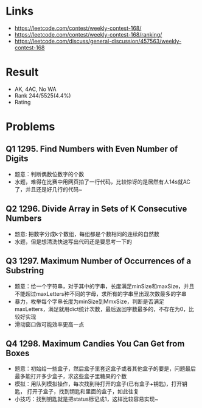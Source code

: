 # Links
- https://leetcode.com/contest/weekly-contest-168/
- https://leetcode.com/contest/weekly-contest-168/ranking/
- https://leetcode.com/discuss/general-discussion/457563/weekly-contest-168

# Result
- AK, 4AC, No WA
- Rank 244/5525(4.4%)
- Rating 

# Problems
## Q1 1295. Find Numbers with Even Number of Digits
- 题意：判断偶数位数字的个数
- 水题，难得在比赛中用网页拍了一行代码，比较惊讶的是居然有人14s就AC了，并且还是好几行的代码~

## Q2 1296. Divide Array in Sets of K Consecutive Numbers
- 题意: 把数字分成k个数组，每组都是个数相同的连续的自然数
- 水题，但是想清洗快速写出代码还是要思考一下的

## Q3 1297. Maximum Number of Occurrences of a Substring
- 题意：给一个字符串，对于其中的字串，长度满足minSize和maxSize，并且不能超过maxLetters种不同的字母，求所有的字串里出现次数最多的字串
- 暴力，枚举每个字串长度为minSize到MmxSize，判断是否满足maxLetters，满足就用dict统计次数，最后返回字数最多的，不存在为0，比较好实现
- 滑动窗口做可能效率更高一点

## Q4 1298. Maximum Candies You Can Get from Boxes
- 题意：初始给一些盒子，然后盒子里套这盒子或者其他盒子的要是，问题最后最多能打开多少盒子，求这些盒子里糖果的个数
- 模拟：用队列模拟操作，每次找到待打开的盒子(已有盒子+钥匙)，打开钥匙， 打开子盒子，找到钥匙和里面的盒子，如此往复
- 小技巧：找到钥匙就是把status标记成1，这样比较容易实现~